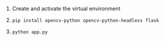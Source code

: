 1. Create and activate the virtual environment  

2. `pip install opencv-python opencv-python-headless flask`
  
4. `python app.py`
